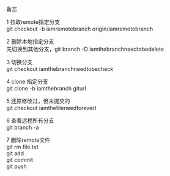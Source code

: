 备忘  

1 拉取remote指定分支  
git checkout -b iamremotebranch origin/iamremotebranch  

2 删除本地指定分支  
先切换到其他分支，git branch -D iamthebranchneedtobedelete  

3 切换分支  
git checkout iamthebranchneedtobecheck  

4 clone 指定分支  
git clone -b iamthebranch giturl  

5 还原修改过，但未提交的  
git checkout iamthefileneedtorevert

6 查看远程所有分支  
git branch -a  

7 删除remote文件  
git rm file.txt  
git add .  
git commit   
git push  




